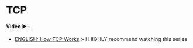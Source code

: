 # TCP
#### Video  :arrow_forward: :
- [ENGLISH: How TCP Works](https://www.youtube.com/playlist?list=PLW8bTPfXNGdAZIKv-y9v_XLXtEqrPtntm) > I HIGHLY recommend watching this series

